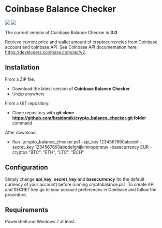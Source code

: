 Coinbase Balance Checker
========================

![](https://img.shields.io/badge/language-Powershell-blue.svg) ![](https://img.shields.io/badge/buld-passing-brightgreen.svg)

The current version of Coinbase Balance Checker is **3.0**

Retrieve current price and wallet amount of cryptocurrencies from Coinbase account and coinbase API.
See Coinbase API documentation here: https://developers.coinbase.com/api/v2.

Installation
------------

From a ZIP file:

* Download the latest version of **Coinbase Balance Checker**
* Unzip anywhere

From a GIT repository:

* Clone repository with <b>git clone https://github.com/braidomik/crypto_balance_checker.git folder</b> command

After download:

* Run .\crypto_balance_checker.ps1 -api_key 1234567890abcdef -secret_key 1234567890abcdefghijklmnopqrstuv -basecurrency EUR -cryptos "BTC", "ETH", "LTC", "BCH"

Configuration
-------------

Simply change **api_key**, **secret_key** and **basecurrency** (to the default currency of your account) before running cryptobalance.ps1.
To create API and SECRET key go to your account preferences in Coinbase and follow the procedure.

Requirements
-------------

Powershell and Windows 7 at least.
